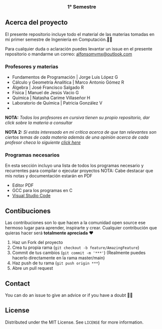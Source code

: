 <p align="center">
  <h3 align="center">1° Semestre</h3>
</p>

<!-- ABOUT THE PROJECT -->
## Acerca del proyecto

El presente repositorio incluye todo el material de las materias tomadas en mi primer semestre de Ingeniería en Computación.✌🏻

Para cualquier duda o aclaración puedes levantar un issue en el presente repositorio o mandarme un correo: alfonsomvmx@outlook.com


### Profesores y materias 

- Fundamentos de Programación |  Jorge Luis López G
- Cálculo y Geometría Analítica | Marco Antonio Gómez R
- Álgebra | José Francisco Salgado R
- Física | Manuel de Jesús Vacio G
- Química | Natasha Carime Villaseñor H
- Laboratorio de Química | Patricia González V
- 


**NOTA:** *Todos los profesores en cursiva tienen su propio repositorio, dar click sobre la materia a consultar* 

**NOTA 2:** *Si estás interesado en mi crítica acerca de que tan relevantes son ciertos temas de cada materia además de una opinión acerca de cada profesor checa lo siguiente [click here](./aboutProf.md)* 

### Programas necesarios 

En esta sección incluyo una lista de todos los programas necesario y recurrentes para compilar o ejecutar proyectos
NOTA: Cabe destacar que mis notas y documentación estarán en PDF
-  Editor PDF
-  GCC para los programas en C
- [Visual Studio Code](https://code.visualstudio.com)


<!-- GETTING STARTED 
### Installation

1. Get a free API Key at [https://example.com](https://example.com)
2. Clone the repo
   ```sh
   git clone https://github.com/your_username_/Project-Name.git
   ```
3. Install NPM packages
   ```sh
   npm install
   ```
4. Enter your API in `config.js`
   ```JS
   const API_KEY = 'ENTER YOUR API'; 
  ``` 
--> 
  
## Contibuciones

Las contribuciones son lo que hacen a la comunidad open source ese hermoso lugar para aprender, inspirarte y crear. Cualquier contribución que quieras hacer será **totalmente apreciada** ❤️

1. Haz un Fork del proyecto
2. Crea tu propia rama (`git checkout -b feature/AmazingFeature`)
3. Commit de tus cambios (`git commit -m '***'`) (Realmente puedes hacerlo directamente en la rama master/main)
4. Haz push de tu rama (`git push origin ***`)  
5. Abre un pull request


## Contact
You can do an issue to give an advice or if you have a doubt ✌🏻

## License
Distributed under the MIT License. See `LICENSE` for more information.
